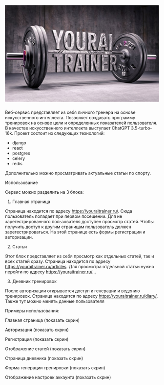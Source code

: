 ![YourAITrainer](https://github.com/biter-bit/YourAITrainer/blob/main/content/exact_inscription_youraitrainer_bodybuilding_an.jpg)
===============

Веб-сервис представляет из себя личного тренера на основе искусственного интеллекта. Позволяет создавать программу тренировок на основе цели и определенных показателей пользователя. В качестве искусственного интеллекта выступает ChatGPT 3.5-turbo-16k. Проект состоит из следующих технологий: 

- django
- react
- postgres
- celery
- redis

Дополнительно можно просматривать актуальные статьи по спорту. 

Использование

Сервис можно разделить на 3 блока:

1) Главная страница

Страница находится по адресу https://youraitrainer.ru/. Сюда пользователь попадает при первом посещении. Для не зарегестрированного пользователя доступен просмотр статей. Чтобы получить доступ к другим страницам пользователь должен зарегестрироваться. На этой странице есть формы регистрации и авторизации. 

2) Статьи

Этот блок представляет из себя просмотр как отдельных статей, так и всех статей сразу. Страница находится по адресу https://youraitrainer.ru/articles. Для просмотра отдельной статьи нужно перейти по адресу https://youraitrainer.ru/...

3) Дневник тренировок

После авторизации открывается доступ к генерации и ведению тренировок. Страница находится по адресу https://youraitrainer.ru/diary/. Также тут можно менять данные пользователя

Примеры использования:

Главная страница (показать скрин)

Авторизация (показать скрин)

Регистрация (показать скрин)

Отображение статей (показать скрин)

Страница дневника (показать скрин)

Форма генерации тренировки (показать скрин)

Отображение настроек аккаунта (показать скрин)
